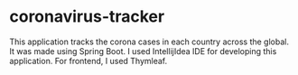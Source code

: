 # coronavirus-tracker

This application tracks the corona cases in each country across the global. 
It was made using Spring Boot.
I used IntellijIdea IDE for developing this application.
For frontend, I used Thymleaf.
